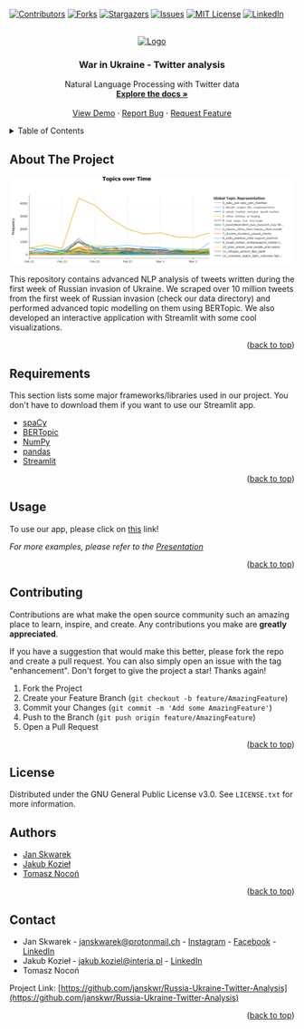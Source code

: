 <div id="top"></div>
<!--
*** Thanks for checking out the Best-README-Template. If you have a suggestion
*** that would make this better, please fork the repo and create a pull request
*** or simply open an issue with the tag "enhancement".
*** Don't forget to give the project a star!
*** Thanks again! Now go create something AMAZING! :D
-->



<!-- PROJECT SHIELDS -->
<!--
*** I'm using markdown "reference style" links for readability.
*** Reference links are enclosed in brackets [ ] instead of parentheses ( ).
*** See the bottom of this document for the declaration of the reference variables
*** for contributors-url, forks-url, etc. This is an optional, concise syntax you may use.
*** https://www.markdownguide.org/basic-syntax/#reference-style-links
-->
[![Contributors][contributors-shield]][contributors-url]
[![Forks][forks-shield]][forks-url]
[![Stargazers][stars-shield]][stars-url]
[![Issues][issues-shield]][issues-url]
[![MIT License][license-shield]][license-url]
[![LinkedIn][linkedin-shield]][linkedin-url]



<!-- PROJECT LOGO -->
<br />
<div align="center">
  <a href="https://github.com/janskwr/Russia-Ukraine-Twitter-Analysis">
    <img src="reports/figures/ukraine_flag.png" alt="Logo" width="80" height="80">
  </a>

  <h3 align="center">War in Ukraine - Twitter analysis</h3>

  <p align="center">
    Natural Language Processing with Twitter data
    <br />
    <a href="https://github.com/janskwr/Russia-Ukraine-Twitter-Analysis"><strong>Explore the docs »</strong></a>
    <br />
    <br />
    <a href="https://github.com/janskwr/Russia-Ukraine-Twitter-Analysis">View Demo</a>
    ·
    <a href="https://github.com/janskwr/Russia-Ukraine-Twitter-Analysis/issues">Report Bug</a>
    ·
    <a href="https://github.com/janskwr/Russia-Ukraine-Twitter-Analysis/issues">Request Feature</a>
  </p>
</div>



<!-- TABLE OF CONTENTS -->
<details>
  <summary>Table of Contents</summary>
  <ol>
    <li>
      <a href="#about-the-project">About The Project</a>
    </li>
    <li><a href="#requirements">Requirements</a></li>
    <li><a href="#usage">Usage</a></li>
    <li><a href="#contributing">Contributing</a></li>
    <li><a href="#license">License</a></li>
    <li><a href="#contact">Contact</a></li>

  </ol>
</details>



<!-- ABOUT THE PROJECT -->
## About The Project

[![APP Screen Shot][product-screenshot]](https://share.streamlit.io/jakubkoziel/russia-ukraine-twitter-analysis/streamlit-app/src/visualization/app.py)

This repository contains advanced NLP analysis of tweets written during the first week of Russian invasion of Ukraine. We scraped over 10 million tweets from the first week of Russian invasion (check our data directory) and performed advanced topic modelling on them using BERTopic. We also developed an interactive application with Streamlit with some cool visualizations. 



<p align="right">(<a href="#top">back to top</a>)</p>



## Requirements

This section lists some major frameworks/libraries used in our project. You don't have to download them if you want to use our Streamlit app.

* [spaCy](https://spacy.io/)
* [BERTopic](https://maartengr.github.io/BERTopic/index.html)
* [NumPy](https://numpy.org/)
* [pandas](https://pandas.pydata.org/)
* [Streamlit](https://streamlit.io/)
<p align="right">(<a href="#top">back to top</a>)</p>




<!-- USAGE EXAMPLES -->
## Usage

To use our app, please click on [this](https://share.streamlit.io/jakubkoziel/russia-ukraine-twitter-analysis/streamlit-app/src/visualization/app.py) link!

_For more examples, please refer to the [Presentation](https://github.com/janskwr/Russia-Ukraine-Twitter-Analysis/blob/master/reports/8_4_WarInUkraine-TwitterAnalysis.mp4)_

<p align="right">(<a href="#top">back to top</a>)</p>





<!-- CONTRIBUTING -->
## Contributing

Contributions are what make the open source community such an amazing place to learn, inspire, and create. Any contributions you make are **greatly appreciated**.

If you have a suggestion that would make this better, please fork the repo and create a pull request. You can also simply open an issue with the tag "enhancement".
Don't forget to give the project a star! Thanks again!

1. Fork the Project
2. Create your Feature Branch (`git checkout -b feature/AmazingFeature`)
3. Commit your Changes (`git commit -m 'Add some AmazingFeature'`)
4. Push to the Branch (`git push origin feature/AmazingFeature`)
5. Open a Pull Request

<p align="right">(<a href="#top">back to top</a>)</p>



<!-- LICENSE -->
## License

Distributed under the GNU General Public License v3.0. See `LICENSE.txt` for more information.

## Authors

* [Jan Skwarek](https://github.com/janskwr)
* [Jakub Kozieł](https://github.com/jakubkoziel)
* [Tomasz Nocoń](https://github.com/TomekNocon)

<p align="right">(<a href="#top">back to top</a>)</p>



<!-- CONTACT -->
## Contact
* Jan Skwarek - janskwarek@protonmail.ch - [Instagram](https://www.instagram.com/janskwr/) - [Facebook](https://www.facebook.com/jan.skwarek) - [LinkedIn](https://www.linkedin.com/in/jan-skwarek-87b01419b/)
* Jakub Kozieł - jakub.koziel@interia.pl - [LinkedIn](https://www.linkedin.com/in/koziel-jakub/)
* Tomasz Nocoń

Project Link: [https://github.com/janskwr/Russia-Ukraine-Twitter-Analysis](https://github.com/janskwr/Russia-Ukraine-Twitter-Analysis)

<p align="right">(<a href="#top">back to top</a>)</p>






<!-- MARKDOWN LINKS & IMAGES -->
<!-- https://www.markdownguide.org/basic-syntax/#reference-style-links -->
[contributors-shield]: https://img.shields.io/github/contributors/janskwr/Russia-Ukraine-Twitter-Analysis.svg?style=for-the-badge
[contributors-url]: https://github.com/janskwr/Russia-Ukraine-Twitter-Analysis/graphs/contributors
[forks-shield]: https://img.shields.io/github/forks/janskwr/Russia-Ukraine-Twitter-Analysis.svg?style=for-the-badge
[forks-url]: https://github.com/janskwr/Russia-Ukraine-Twitter-Analysis/network/members
[stars-shield]: https://img.shields.io/github/stars/janskwr/Russia-Ukraine-Twitter-Analysis.svg?style=for-the-badge
[stars-url]: https://github.com/janskwr/Russia-Ukraine-Twitter-Analysis/stargazers
[issues-shield]: https://img.shields.io/github/issues/janskwr/Russia-Ukraine-Twitter-Analysis.svg?style=for-the-badge
[issues-url]: https://github.com/janskwr/Russia-Ukraine-Twitter-Analysis/issues
[license-shield]: https://img.shields.io/github/license/janskwr/Russia-Ukraine-Twitter-Analysis.svg?style=for-the-badge
[license-url]: https://github.com/janskwr/Russia-Ukraine-Twitter-Analysis/blob/master/LICENSE.txt
[linkedin-shield]: https://img.shields.io/badge/-LinkedIn-black.svg?style=for-the-badge&logo=linkedin&colorB=555
[linkedin-url]: https://www.linkedin.com/in/jan-skwarek-87b01419b/
[product-screenshot]: https://github.com/janskwr/Russia-Ukraine-Twitter-Analysis/blob/master/reports/figures/sample_app_screen.png
